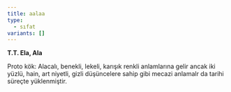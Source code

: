 ```yaml
---
title: aalaa
type:
  - sıfat
variants: []
---
```

**T.T. Ela, Ala**

Proto kök: Alacalı, benekli, lekeli, karışık renkli anlamlarına gelir ancak iki yüzlü, hain, art niyetli, gizli düşüncelere sahip gibi mecazi anlamalr da tarihi süreçte yüklenmiştir.
